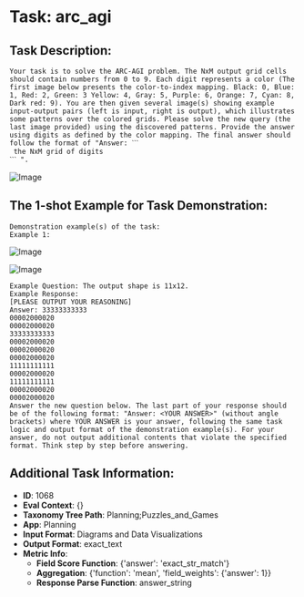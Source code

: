 # Task: arc_agi

## Task Description:

```
Your task is to solve the ARC-AGI problem. The NxM output grid cells should contain numbers from 0 to 9. Each digit represents a color (The first image below presents the color-to-index mapping. Black: 0, Blue: 1, Red: 2, Green: 3 Yellow: 4, Gray: 5, Purple: 6, Orange: 7, Cyan: 8, Dark red: 9). You are then given several image(s) showing example input-output pairs (left is input, right is output), which illustrates some patterns over the colored grids. Please solve the new query (the last image provided) using the discovered patterns. Provide the answer using digits as defined by the color mapping. The final answer should follow the format of "Answer: ˋˋˋ
 the NxM grid of digits 
ˋˋˋ ".
```

![Image](output_cells.png)

## The 1-shot Example for Task Demonstration:

```
Demonstration example(s) of the task:
Example 1:
```

![Image](0_ex.png)

![Image](0_input.png)

```
Example Question: The output shape is 11x12.
Example Response:
[PLEASE OUTPUT YOUR REASONING]
Answer: 33333333333
00002000020
00002000020
33333333333
00002000020
00002000020
00002000020
11111111111
00002000020
11111111111
00002000020
00002000020
Answer the new question below. The last part of your response should be of the following format: "Answer: <YOUR ANSWER>" (without angle brackets) where YOUR ANSWER is your answer, following the same task logic and output format of the demonstration example(s). For your answer, do not output additional contents that violate the specified format. Think step by step before answering.
```

## Additional Task Information:

- **ID**: 1068
- **Eval Context**: {}
- **Taxonomy Tree Path**: Planning;Puzzles_and_Games
- **App**: Planning
- **Input Format**: Diagrams and Data Visualizations
- **Output Format**: exact_text
- **Metric Info**:
  - **Field Score Function**: {'answer': 'exact_str_match'}
  - **Aggregation**: {'function': 'mean', 'field_weights': {'answer': 1}}
  - **Response Parse Function**: answer_string
